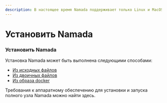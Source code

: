 ```yaml
---
description: В настоящее время Namada поддерживает только Linux и MacOS.
---
```


# Установить Namada

### Установить Namada

Установка Namada может быть выполнена следующими способами:&#x20;

* [Из исходных файлов](ustanovka-iz-iskhodnykh-failov/)
* [Из двоичных файлов](ustanovka-iz-binarnykh-failov/)&#x20;
* [Из образа docker ](iz-docker.md)

Требования к аппаратному обеспечению для установки и запуска полного узла Namada можно найти здесь.


